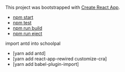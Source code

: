 This project was bootstrapped with [Create React App](https://github.com/facebookincubator/create-react-app).

- [npm start](#npm-start)
- [npm test](#npm-test)
- [npm run build](#npm-run-build)
- [npm run eject](#npm-run-eject)


import antd into schoolpal
- [yarn add antd]
- [yarn add react-app-rewired customize-cra]
- [yarn add babel-plugin-import]
